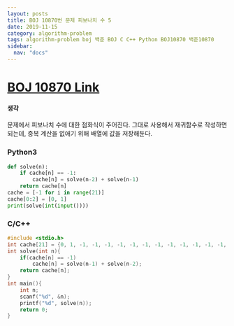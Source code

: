 ```yaml
---
layout: posts
title: BOJ 10870번 문제 피보나치 수 5
date: 2019-11-15
category: algorithm-problem
tags: algorithm-problem boj 백준 BOJ C C++ Python BOJ10870 백준10870
sidebar:
  nav: "docs"
---
```

# [BOJ 10870 Link](https://www.acmicpc.net/problem/10870)
#### 생각

문제에서 피보나치 수에 대한 점화식이 주어진다. 그대로 사용해서 재귀함수로 작성하면 되는데, 중복 계산을 없애기 위해 배열에 값을 저장해둔다.

### Python3
```python
def solve(n):
    if cache[n] == -1:
        cache[n] = solve(n-2) + solve(n-1)
    return cache[n]
cache = [-1 for i in range(21)]
cache[0:2] = [0, 1]
print(solve(int(input())))
```
### C/C++
```c++
#include <stdio.h>
int cache[21] = {0, 1, -1, -1, -1, -1, -1, -1, -1, -1, -1, -1, -1, -1, -1, -1, -1, -1, -1, -1, -1};
int solve(int n){
    if(cache[n] == -1)
        cache[n] = solve(n-1) + solve(n-2);
    return cache[n];
}
int main(){
    int n;
    scanf("%d", &n);
    printf("%d", solve(n));
    return 0;
}
```

